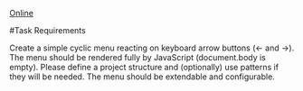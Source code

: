 [Online](https://taroxlin.github.io/cyclic-menu-rsSchool/cyclic-menu/index.html)

#Task Requirements

Create a simple cyclic menu reacting on keyboard arrow buttons (← and →). The menu should be rendered fully by JavaScript (document.body is empty). Please define a project structure and (optionally) use patterns if they will be needed.
The menu should be extendable and configurable.
